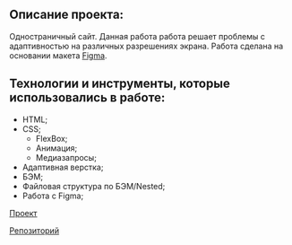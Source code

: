 ## Описание проекта:
Одностраничный сайт. Данная работа работа решает проблемы с адаптивностью на различных разрешениях экрана. Работа сделана на основании макета [Figma](https://www.figma.com/file/oUfdXlFsdbTimyzXTsHZaV/Dia-(Copy)).

## Технологии и инструменты, которые использовались в работе:
  * HTML;
  * CSS;
    * FlexBox;
    * Анимация;
    * Медиазапросы;
  * Адаптивная верстка;
  * БЭМ;
  * Файловая структура по БЭМ/Nested;
  * Работа с Figma;

[Проект](https://ieasyjet.github.io/Dia/)

[Репозиторий](https://github.com/iEasyJet/Dia)

